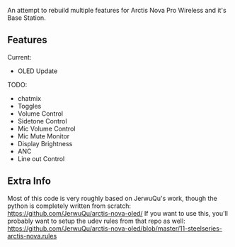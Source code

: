 An attempt to rebuild multiple features for Arctis Nova Pro Wireless and it's Base Station.

## Features

Current:
* OLED Update

TODO:
* chatmix
* Toggles
* Volume Control
* Sidetone Control
* Mic Volume Control
* Mic Mute Monitor
* Display Brightness
* ANC
* Line out Control

## Extra Info
Most of this code is very roughly based on JerwuQu's work, though the python is completely written from scratch: https://github.com/JerwuQu/arctis-nova-oled/
If you want to use this, you'll probably want to setup the udev rules from that repo as well: https://github.com/JerwuQu/arctis-nova-oled/blob/master/11-steelseries-arctis-nova.rules


